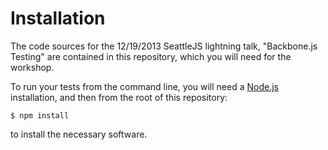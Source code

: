 Installation
============

The code sources for the 12/19/2013 SeattleJS lightning talk,
"Backbone.js Testing" are contained in this repository,
which you will need for the workshop.

To run your tests from the command line, you will need a [Node.js][nodejs]
installation, and then from the root of this repository:

```
$ npm install
```

to install the necessary software.

[cf]: https://www.codefellows.org/
[nodejs]: http://nodejs.org/download/
